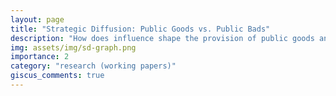 ```yaml
---
layout: page
title: "Strategic Diffusion: Public Goods vs. Public Bads"
description: "How does influence shape the provision of public goods and bads? With <a href='https://sites.google.com/site/arthurcampbellecon/'>Arthur Campbell</a> and <a href='https://sites.google.com/site/yvesbzenou/'>Yves Zenou</a>"
img: assets/img/sd-graph.png
importance: 2
category: "research (working papers)"
giscus_comments: true
---
```


<div class="post">
<object data="{% link assets/pdf/Strategic_Diffusion_August_2024.pdf %}#pagemode=none" width="750" height="1000" type='application/pdf'></object>
</div>